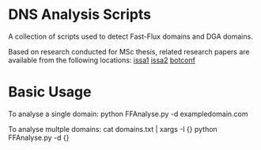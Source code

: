 DNS Analysis Scripts
==========

A collection of scripts used to detect Fast-Flux domains and DGA domains.

Based on research conducted for MSc thesis, related research papers are available from the following locations:
[issa1](http://ieeexplore.ieee.org/xpls/abs_all.jsp?arnumber=6027531 "A framework for DNS based detection and mitigation of malware infections on a network")
[issa2](http://ieeexplore.ieee.org/xpls/abs_all.jsp?arnumber=6320433 "Geo-spatial autocorrelation as a metric for the detection of Fast-Flux botnet domains")
[botconf](https://www.botconf.eu/wp-content/uploads/2013/08/09-EtienneStalmans-paper.pdf "Spatial Statistics as a Metric for Detecting Botnet C2 Servers")

Basic Usage
==========

To analyse a single domain:
python FFAnalyse.py -d exampledomain.com

To analyse multple domains:
cat domains.txt | xargs -I {} python FFAnalyse.py -d {}

